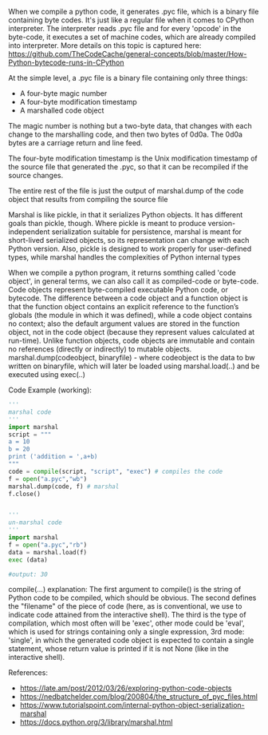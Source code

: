 When we compile a python code, it generates .pyc file, which is a binary file containing byte codes. 
  It's just like a regular file when it comes to CPython interpreter. 
  The interpreter reads .pyc file and for every 'opcode' in the byte-code, it executes a set of machine codes, which are already compiled into interpreter.
  More details on this topic is captured here: https://github.com/TheCodeCache/general-concepts/blob/master/How-Python-bytecode-runs-in-CPython

At the simple level, a .pyc file is a binary file containing only three things:
- A four-byte magic number
- A four-byte modification timestamp
- A marshalled code object

The magic number is nothing but a two-byte data, that changes with each change to the marshalling code, 
  and then two bytes of 0d0a. The 0d0a bytes are a carriage return and line feed.
  
The four-byte modification timestamp is the Unix modification timestamp of the source file that generated the .pyc, 
  so that it can be recompiled if the source changes.

The entire rest of the file is just the output of marshal.dump of the code object that results from compiling the source file

Marshal is like pickle, 
in that it serializes Python objects. It has different goals than pickle, though. 
Where pickle is meant to produce version-independent serialization suitable for persistence, 
  marshal is meant for short-lived serialized objects, so its representation can change with each Python version. 
Also, pickle is designed to work properly for user-defined types, 
  while marshal handles the complexities of Python internal types

When we compile a python program, it returns somthing called 'code object', in general terms, we can also call it as compiled-code or byte-code.
Code objects represent byte-compiled executable Python code, or bytecode. 
  The difference between a code object and a function object is that 
    the function object contains an explicit reference to the function’s globals (the module in which it was defined), 
    while a code object contains no context; also the default argument values are stored in the function object, 
      not in the code object (because they represent values calculated at run-time). 
    Unlike function objects, code objects are immutable and contain no references (directly or indirectly) to mutable objects.
marshal.dump(codeobject, binaryfile) - where codeobject is the data to bw written on binaryfile, 
  which will later be loaded using marshal.load(..) and be executed using exec(..)

Code Example (working):

```python
'''
marshal code
'''
import marshal
script = """
a = 10
b = 20
print ('addition = ',a+b)
"""
code = compile(script, "script", "exec") # compiles the code
f = open("a.pyc","wb")
marshal.dump(code, f) # marshal
f.close()


'''
un-marshal code
'''
import marshal
f = open("a.pyc","rb")
data = marshal.load(f)
exec (data)

#output: 30
```
compile(...) explanation:
  The first argument to compile() is the string of Python code to be compiled, which should be obvious. 
  The second defines the "filename" of the piece of code (here, as is conventional, we use <string> to indicate code attained from the interactive shell). 
  The third is the type of compilation, 
    which most often will be 'exec',
    other mode could be 'eval', which is used for strings containing only a single expression, 
    3rd mode: 'single', in which the generated code object is expected to contain a single statement, 
      whose return value is printed if it is not None (like in the interactive shell).

References:
- https://late.am/post/2012/03/26/exploring-python-code-objects
- https://nedbatchelder.com/blog/200804/the_structure_of_pyc_files.html
- https://www.tutorialspoint.com/internal-python-object-serialization-marshal
- https://docs.python.org/3/library/marshal.html
